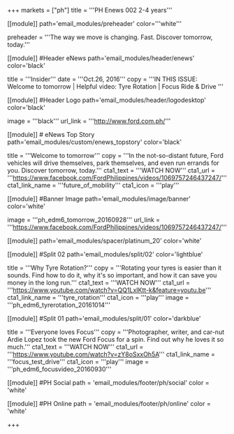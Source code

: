 +++
markets = ["ph"]
title = '''PH Enews 002 2-4 years'''


[[module]]
path='email_modules/preheader'
color='''white'''

preheader = '''The way we move is changing. Fast. Discover tomorrow, today.'''

[[module]] #Header eNews
path='email_modules/header/enews'
color='black'

  title = '''Insider'''
  date = '''Oct.26, 2016'''
  copy = '''IN THIS ISSUE:<br />Welcome to tomorrow  | Helpful video: Tyre Rotation | Focus Ride & Drive '''

[[module]] #Header Logo
path='email_modules/header/logodesktop'
color='black'

  image = '''black'''
  url_link = '''http://www.ford.com.ph/'''
 
[[module]] # eNews Top Story
path='email_modules/custom/enews_topstory'
color='black'

  title = '''Welcome to tomorrow'''
  copy = '''In the not-so-distant future, Ford vehicles will drive themselves, park themselves, and even run errands for you. Discover tomorrow, today.'''
  cta1_text = '''WATCH NOW'''
  cta1_url = '''https://www.facebook.com/FordPhilippines/videos/1069757246437247/'''
  cta1_link_name = '''future_of_mobility'''
  cta1_icon = '''play'''

[[module]] #Banner Image
path='email_modules/image/banner'
color='white'

  image = '''ph_edm6_tomorrow_20160928'''
  url_link = '''https://www.facebook.com/FordPhilippines/videos/1069757246437247/'''

[[module]]
path='email_modules/spacer/platinum_20'
color='white'

[[module]] #Split 02
path='email_modules/split/02'
color='lightblue'

  title = '''Why Tyre Rotation?'''
  copy = '''Rotating your tyres is easier than it sounds. Find how to do it, why it's so important, and how it can save you money in the long run.'''
  cta1_text = '''WATCH NOW'''
  cta1_url = '''https://www.youtube.com/watch?v=QQ1LxIKtt-k&feature=youtu.be'''
  cta1_link_name = '''tyre_rotation'''
  cta1_icon = '''play'''
  image = '''ph_edm6_tyrerotation_20161014'''

[[module]] #Split 01
path='email_modules/split/01'
color='darkblue'

  title = '''Everyone loves Focus'''
  copy = '''Photographer, writer, and car-nut Ardie Lopez took the new Ford Focus for a spin. Find out why he loves it so much.'''
  cta1_text = '''WATCH NOW'''
  cta1_url = '''https://www.youtube.com/watch?v=zY8oSxxOh5A'''
  cta1_link_name = '''focus_test_drive'''
  cta1_icon = '''play'''
  image = '''ph_edm6_focusvideo_20160930'''


[[module]] #PH Social
path = 'email_modules/footer/ph/social'
color = 'white'

[[module]] #PH Online
path = 'email_modules/footer/ph/online'
color = 'white'


+++